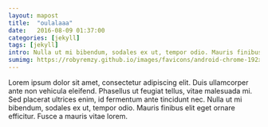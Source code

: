 ```yaml
---
layout: mapost
title:  "oulalaaa"
date:   2016-08-09 01:37:00
categories: [jekyll]
tags: [jekyll]
intro: Nulla ut mi bibendum, sodales ex ut, tempor odio. Mauris finibus elit eget ornare efficitur. Fusce a mauris vitae lorem.
sumimg: https://robyremzy.github.io/images/favicons/android-chrome-192x192.png
---
```

Lorem ipsum dolor sit amet, consectetur adipiscing elit. Duis ullamcorper ante non vehicula eleifend.
Phasellus ut feugiat tellus, vitae malesuada mi. Sed placerat ultrices enim, id fermentum ante tincidunt nec.
Nulla ut mi bibendum, sodales ex ut, tempor odio. Mauris finibus elit eget ornare efficitur. Fusce a mauris vitae lorem.
